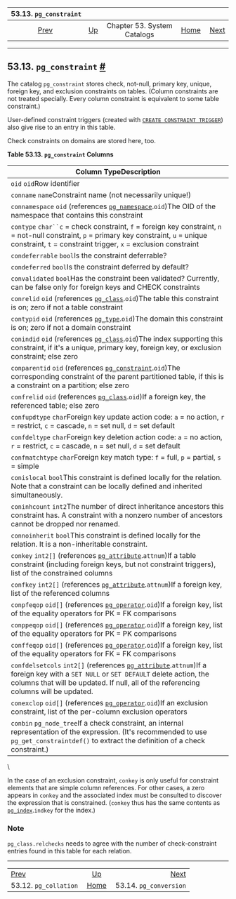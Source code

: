 

|                  53.13. `pg_constraint`                  |                                                   |                             |                                                       |                                                            |
| :------------------------------------------------------: | :------------------------------------------------ | :-------------------------: | ----------------------------------------------------: | ---------------------------------------------------------: |
| [Prev](catalog-pg-collation.html "53.12. pg_collation")  | [Up](catalogs.html "Chapter 53. System Catalogs") | Chapter 53. System Catalogs | [Home](index.html "PostgreSQL 17devel Documentation") |  [Next](catalog-pg-conversion.html "53.14. pg_conversion") |

***

## 53.13. `pg_constraint` [#](#CATALOG-PG-CONSTRAINT)

The catalog `pg_constraint` stores check, not-null, primary key, unique, foreign key, and exclusion constraints on tables. (Column constraints are not treated specially. Every column constraint is equivalent to some table constraint.)

User-defined constraint triggers (created with [`CREATE CONSTRAINT TRIGGER`](sql-createtrigger.html "CREATE TRIGGER")) also give rise to an entry in this table.

Check constraints on domains are stored here, too.

**Table 53.13. `pg_constraint` Columns**

| Column TypeDescription                                                                                                                                                                                                                                                        |
| ----------------------------------------------------------------------------------------------------------------------------------------------------------------------------------------------------------------------------------------------------------------------------- |
| `oid` `oid`Row identifier                                                                                                                                                                                                                                                     |
| `conname` `name`Constraint name (not necessarily unique!)                                                                                                                                                                                                                     |
| `connamespace` `oid` (references [`pg_namespace`](catalog-pg-namespace.html "53.32. pg_namespace").`oid`)The OID of the namespace that contains this constraint                                                                                                               |
| `contype` `char``c` = check constraint, `f` = foreign key constraint, `n` = not-null constraint, `p` = primary key constraint, `u` = unique constraint, `t` = constraint trigger, `x` = exclusion constraint                                                                  |
| `condeferrable` `bool`Is the constraint deferrable?                                                                                                                                                                                                                           |
| `condeferred` `bool`Is the constraint deferred by default?                                                                                                                                                                                                                    |
| `convalidated` `bool`Has the constraint been validated? Currently, can be false only for foreign keys and CHECK constraints                                                                                                                                                   |
| `conrelid` `oid` (references [`pg_class`](catalog-pg-class.html "53.11. pg_class").`oid`)The table this constraint is on; zero if not a table constraint                                                                                                                      |
| `contypid` `oid` (references [`pg_type`](catalog-pg-type.html "53.64. pg_type").`oid`)The domain this constraint is on; zero if not a domain constraint                                                                                                                       |
| `conindid` `oid` (references [`pg_class`](catalog-pg-class.html "53.11. pg_class").`oid`)The index supporting this constraint, if it's a unique, primary key, foreign key, or exclusion constraint; else zero                                                                 |
| `conparentid` `oid` (references [`pg_constraint`](catalog-pg-constraint.html "53.13. pg_constraint").`oid`)The corresponding constraint of the parent partitioned table, if this is a constraint on a partition; else zero                                                    |
| `confrelid` `oid` (references [`pg_class`](catalog-pg-class.html "53.11. pg_class").`oid`)If a foreign key, the referenced table; else zero                                                                                                                                   |
| `confupdtype` `char`Foreign key update action code: `a` = no action, `r` = restrict, `c` = cascade, `n` = set null, `d` = set default                                                                                                                                         |
| `confdeltype` `char`Foreign key deletion action code: `a` = no action, `r` = restrict, `c` = cascade, `n` = set null, `d` = set default                                                                                                                                       |
| `confmatchtype` `char`Foreign key match type: `f` = full, `p` = partial, `s` = simple                                                                                                                                                                                         |
| `conislocal` `bool`This constraint is defined locally for the relation. Note that a constraint can be locally defined and inherited simultaneously.                                                                                                                           |
| `coninhcount` `int2`The number of direct inheritance ancestors this constraint has. A constraint with a nonzero number of ancestors cannot be dropped nor renamed.                                                                                                            |
| `connoinherit` `bool`This constraint is defined locally for the relation. It is a non-inheritable constraint.                                                                                                                                                                 |
| `conkey` `int2[]` (references [`pg_attribute`](catalog-pg-attribute.html "53.7. pg_attribute").`attnum`)If a table constraint (including foreign keys, but not constraint triggers), list of the constrained columns                                                          |
| `confkey` `int2[]` (references [`pg_attribute`](catalog-pg-attribute.html "53.7. pg_attribute").`attnum`)If a foreign key, list of the referenced columns                                                                                                                     |
| `conpfeqop` `oid[]` (references [`pg_operator`](catalog-pg-operator.html "53.34. pg_operator").`oid`)If a foreign key, list of the equality operators for PK = FK comparisons                                                                                                 |
| `conppeqop` `oid[]` (references [`pg_operator`](catalog-pg-operator.html "53.34. pg_operator").`oid`)If a foreign key, list of the equality operators for PK = PK comparisons                                                                                                 |
| `conffeqop` `oid[]` (references [`pg_operator`](catalog-pg-operator.html "53.34. pg_operator").`oid`)If a foreign key, list of the equality operators for FK = FK comparisons                                                                                                 |
| `confdelsetcols` `int2[]` (references [`pg_attribute`](catalog-pg-attribute.html "53.7. pg_attribute").`attnum`)If a foreign key with a `SET NULL` or `SET DEFAULT` delete action, the columns that will be updated. If null, all of the referencing columns will be updated. |
| `conexclop` `oid[]` (references [`pg_operator`](catalog-pg-operator.html "53.34. pg_operator").`oid`)If an exclusion constraint, list of the per-column exclusion operators                                                                                                   |
| `conbin` `pg_node_tree`If a check constraint, an internal representation of the expression. (It's recommended to use `pg_get_constraintdef()` to extract the definition of a check constraint.)                                                                               |

\

In the case of an exclusion constraint, `conkey` is only useful for constraint elements that are simple column references. For other cases, a zero appears in `conkey` and the associated index must be consulted to discover the expression that is constrained. (`conkey` thus has the same contents as [`pg_index`](catalog-pg-index.html "53.26. pg_index").`indkey` for the index.)

### Note

`pg_class.relchecks` needs to agree with the number of check-constraint entries found in this table for each relation.

***

|                                                          |                                                       |                                                            |
| :------------------------------------------------------- | :---------------------------------------------------: | ---------------------------------------------------------: |
| [Prev](catalog-pg-collation.html "53.12. pg_collation")  |   [Up](catalogs.html "Chapter 53. System Catalogs")   |  [Next](catalog-pg-conversion.html "53.14. pg_conversion") |
| 53.12. `pg_collation`                                    | [Home](index.html "PostgreSQL 17devel Documentation") |                                     53.14. `pg_conversion` |
